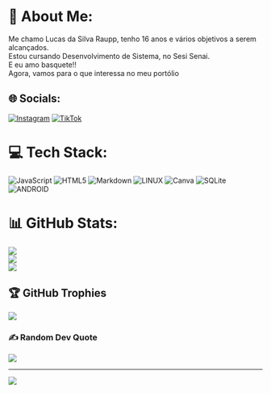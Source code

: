 # 💫 About Me:
Me chamo Lucas da Silva Raupp, tenho 16 anos e vários objetivos a serem alcançados.<br>Estou cursando Desenvolvimento de Sistema, no Sesi Senai.<br>E eu amo basquete!!<br>Agora, vamos para o que interessa no meu portólio<br> 


## 🌐 Socials:
[![Instagram](https://img.shields.io/badge/Instagram-%23E4405F.svg?logo=Instagram&logoColor=white)](https://instagram.com/raupp.fx_) [![TikTok](https://img.shields.io/badge/TikTok-%23000000.svg?logo=TikTok&logoColor=white)](https://tiktok.com/@raupp.fx_) 

# 💻 Tech Stack:
![JavaScript](https://img.shields.io/badge/javascript-%23323330.svg?style=for-the-badge&logo=javascript&logoColor=%23F7DF1E) ![HTML5](https://img.shields.io/badge/html5-%23E34F26.svg?style=for-the-badge&logo=html5&logoColor=white) ![Markdown](https://img.shields.io/badge/markdown-%23000000.svg?style=for-the-badge&logo=markdown&logoColor=white) ![LINUX](https://img.shields.io/badge/Linux-FCC624?style=for-the-badge&logo=linux&logoColor=black) ![Canva](https://img.shields.io/badge/Canva-%2300C4CC.svg?style=for-the-badge&logo=Canva&logoColor=white) ![SQLite](https://img.shields.io/badge/sqlite-%2307405e.svg?style=for-the-badge&logo=sqlite&logoColor=white) ![ANDROID](https://img.shields.io/badge/android-%2320232a.svg?style=for-the-badge&logo=android&logoColor=%a4c639)
# 📊 GitHub Stats:
![](https://github-readme-stats.vercel.app/api?username=LucasDaSilvaRaupp&theme=dark&hide_border=false&include_all_commits=false&count_private=false)<br/>
![](https://github-readme-streak-stats.herokuapp.com/?user=LucasDaSilvaRaupp&theme=dark&hide_border=false)<br/>
![](https://github-readme-stats.vercel.app/api/top-langs/?username=LucasDaSilvaRaupp&theme=dark&hide_border=false&include_all_commits=false&count_private=false&layout=compact)

## 🏆 GitHub Trophies
![](https://github-profile-trophy.vercel.app/?username=LucasDaSilvaRaupp&theme=radical&no-frame=false&no-bg=true&margin-w=4)

### ✍️ Random Dev Quote
![](https://quotes-github-readme.vercel.app/api?type=vetical&theme=radical)

---
[![](https://visitcount.itsvg.in/api?id=LucasDaSilvaRaupp&icon=0&color=0)](https://visitcount.itsvg.in)

<!-- Proudly created with GPRM ( https://gprm.itsvg.in ) -->
